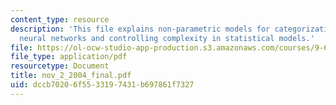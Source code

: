 ```yaml
---
content_type: resource
description: 'This file explains non-parametric models for categorization: exemplars,
  neural networks and controlling complexity in statistical models.'
file: https://ol-ocw-studio-app-production.s3.amazonaws.com/courses/9-66j-computational-cognitive-science-fall-2004/dccb70206f5533197431b697861f7327_nov_2_2004_final.pdf
file_type: application/pdf
resourcetype: Document
title: nov_2_2004_final.pdf
uid: dccb7020-6f55-3319-7431-b697861f7327
---
```

